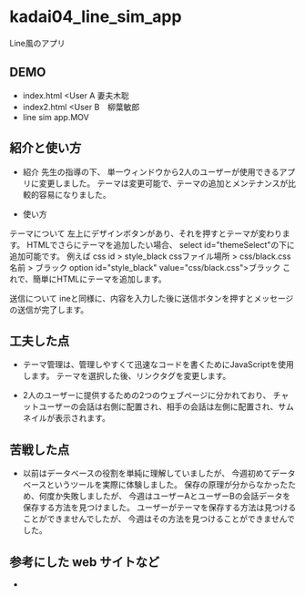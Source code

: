 # kadai04_line_sim_app

Line風のアプリ


## DEMO

- index.html <User A 妻夫木聡
- index2.html <User B　柳葉敏郎
- line sim app.MOV

## 紹介と使い方

- 紹介
先生の指導の下、
単一ウィンドウから2人のユーザーが使用できるアプリに変更しました。
テーマは変更可能で、テーマの追加とメンテナンスが比較的容易になりました。


- 使い方

テーマについて
左上にデザインボタンがあり、それを押すとテーマが変わります。
HTMLでさらにテーマを追加したい場合、
select id="themeSelect"の下に追加可能です。
例えば
css id > style_black
cssファイル場所 > css/black.css
名前 > ブラック
option id="style_black" value="css/black.css">ブラック
これで、簡単にHTMLにテーマを追加します。

送信について
ineと同様に、内容を入力した後に送信ボタンを押すとメッセージの送信が完了します。



## 工夫した点

- テーマ管理は、管理しやすくて迅速なコードを書くためにJavaScriptを使用します。
テーマを選択した後、リンクタグを変更します。

- 2人のユーザーに提供するための2つのウェブページに分かれており、
チャットユーザーの会話は右側に配置され、相手の会話は左側に配置され、サムネイルが表示されます。



## 苦戦した点

- 以前はデータベースの役割を単純に理解していましたが、
今週初めてデータベースというツールを実際に体験しました。
保存の原理が分からなかったため、何度か失敗しましたが、
今週はユーザーAとユーザーBの会話データを保存する方法を見つけました。
ユーザーがテーマを保存する方法は見つけることができませんでしたが、
今週はその方法を見つけることができませんでした。


## 参考にした web サイトなど

- 
